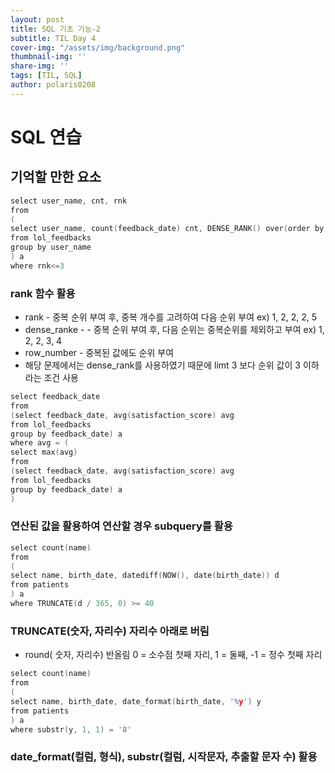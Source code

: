 ```yaml
---
layout: post
title: SQL 기초 기능-2
subtitle: TIL Day 4
cover-img: "/assets/img/background.png"
thumbnail-img: ''
share-img: ''
tags: [TIL, SQL]
author: polaris0208
---
```

# SQL 연습

## 기억할 만한 요소


```c
select user_name, cnt, rnk
from
(
select user_name, count(feedback_date) cnt, DENSE_RANK() over(order by count(feedback_date) desc) rnk
from lol_feedbacks
group by user_name
) a
where rnk<=3

```

### rank 함수 활용
* rank - 중복 순위 부여 후, 중복 개수를 고려하여 다음 순위 부여 ex) 1, 2, 2, 2, 5
* dense_ranke - - 중복 순위 부여 후, 다음 순위는 중복순위를 제외하고 부여 ex) 1, 2, 2, 3, 4
* row_number - 중복된 값에도 순위 부여
* 해당 문제에서는 dense_rank를 사용하였기 때문에 limt 3 보다 순위 값이 3 이하라는 조건 사용

```c
select feedback_date
from 
(select feedback_date, avg(satisfaction_score) avg
from lol_feedbacks
group by feedback_date) a
where avg = (
select max(avg)
from
(select feedback_date, avg(satisfaction_score) avg
from lol_feedbacks
group by feedback_date) a
)
```

### 연산된 값을 활용하여 연산할 경우 subquery를 활용

```c
select count(name)
from
(
select name, birth_date, datediff(NOW(), date(birth_date)) d
from patients
) a
where TRUNCATE(d / 365, 0) >= 40
```
### TRUNCATE(숫자, 자리수) 자리수 아래로 버림
* round( 숫자, 자리수) 반올림 0 = 소수점 첫째 자리, 1 = 둘째, -1 = 정수 첫째 자리

```c
select count(name)
from
(
select name, birth_date, date_format(birth_date, '%y') y
from patients
) a 
where substr(y, 1, 1) = '8'

```

### date_format(컬럼, 형식), substr(컬럼, 시작문자, 추출할 문자 수) 활용
